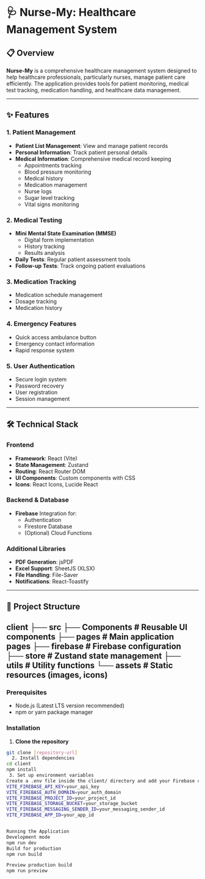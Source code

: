 # 🩺 Nurse-My: Healthcare Management System

## 📋 Overview
**Nurse-My** is a comprehensive healthcare management system designed to help healthcare professionals, particularly nurses, manage patient care efficiently. The application provides tools for patient monitoring, medical test tracking, medication handling, and healthcare data management.

---

## ✨ Features

### 1. Patient Management
- **Patient List Management**: View and manage patient records  
- **Personal Information**: Track patient personal details  
- **Medical Information**: Comprehensive medical record keeping  
  - Appointments tracking  
  - Blood pressure monitoring  
  - Medical history  
  - Medication management  
  - Nurse logs  
  - Sugar level tracking  
  - Vital signs monitoring

### 2. Medical Testing
- **Mini Mental State Examination (MMSE)**  
  - Digital form implementation  
  - History tracking  
  - Results analysis  
- **Daily Tests**: Regular patient assessment tools  
- **Follow-up Tests**: Track ongoing patient evaluations

### 3. Medication Tracking
- Medication schedule management  
- Dosage tracking  
- Medication history

### 4. Emergency Features
- Quick access ambulance button  
- Emergency contact information  
- Rapid response system

### 5. User Authentication
- Secure login system  
- Password recovery  
- User registration  
- Session management

---

## 🛠️ Technical Stack

### Frontend
- **Framework**: React (Vite)  
- **State Management**: Zustand  
- **Routing**: React Router DOM  
- **UI Components**: Custom components with CSS  
- **Icons**: React Icons, Lucide React

### Backend & Database
- **Firebase** Integration for:  
  - Authentication  
  - Firestore Database  
  - (Optional) Cloud Functions

### Additional Libraries
- **PDF Generation**: jsPDF  
- **Excel Support**: SheetJS (XLSX)  
- **File Handling**: File-Saver  
- **Notifications**: React-Toastify

---

## 📁 Project Structure

client
├── src
├── Components # Reusable UI components
├── pages # Main application pages
├── firebase # Firebase configuration
├── store # Zustand state management
├── utils # Utility functions
└── assets # Static resources (images, icons)  
---

### Prerequisites
- Node.js (Latest LTS version recommended)  
- npm or yarn package manager

### Installation

1. **Clone the repository**
```bash
git clone [repository-url]
  2. Install dependencies
cd client
npm install
 3. Set up environment variables
Create a .env file inside the client/ directory and add your Firebase configuration:
VITE_FIREBASE_API_KEY=your_api_key
VITE_FIREBASE_AUTH_DOMAIN=your_auth_domain
VITE_FIREBASE_PROJECT_ID=your_project_id
VITE_FIREBASE_STORAGE_BUCKET=your_storage_bucket
VITE_FIREBASE_MESSAGING_SENDER_ID=your_messaging_sender_id
VITE_FIREBASE_APP_ID=your_app_id


Running the Application
Development mode
npm run dev
Build for production
npm run build

Preview production build
npm run preview



